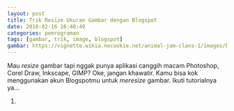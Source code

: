 ```yaml
---
layout: post
title: Trik Resize Ukuran Gambar dengan Blogspot
date: 2018-02-16 16:40:49
categories: pemrograman
tags: [gambar, trik, image, blogspot]
gambar: https://vignette.wikia.nocookie.net/animal-jam-clans-1/images/b/b8/99fcabbb16e931f2d839a311174f9468--anime-manga-girl-moe-anime.jpg/revision/latest?cb=20171231131551
---
```


Mau _resize_ gambar tapi nggak punya aplikasi canggih macam Photoshop, Corel Draw, Inkscape, GIMP? Oke, jangan khawatir. Kamu bisa kok menggunakan akun Blogspotmu untuk _meresize_ gambar. Ikuti tutorialnya ya...

1. 